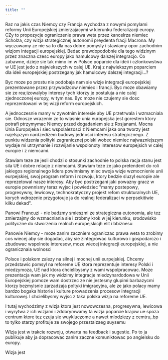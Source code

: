 ```yaml
---
title: ""
---
```


Raz na jakis czas Niemcy czy Francja wychodza z nowymi pomylami reformy Unii Europejskiej zmierzajacymi w kierunku federalizacji europy. 
CZy to propozycje ograniczenie prawa weta przez kancelrza niemiec Scholza, czy wizja strategicznej autonomii preydenta fracji Macrona.
My wyczuwamy ze nie sa to dla nas dobre pomysly i stawiamy opor zachodnim wizjom integacji europejskiej.
Bedac prawdopodobnie dla tego widzinym przez znaczna czesc europy jako hamulcowy dalszej integracjo.
Co zabawne, dzieje sie tak mimo im w Polsce poparcie dla ideii i czlonkowstwa w UE jest jedo z najwiekszych w calej UE. 
Kraj z najwiekszym poparciem dla ideii europejskiej postrzegany jak hamulcowy dalszej integracji...?

Byc moze po prostu nie podobaja nam sie wizje integracji europejskiej prezentowane przez przywodzcow niemiec i francji.
Byc moze obawiamy sie ze rea;izowalyby interesy tych ktorzy je postuluja a nie calej zjednoczonej europy, w tym nas.
Byc moze nie czujemy sie dosc reprezentowani w tej wizji reform europejskich.

A jednoczesnie mamy w zywotnim interesie aby UE przetrwala i wzmacniala sie. 
Odnosze wrazenie ze to wlasnie unia europejska jest gorestem ktory potrafi ptrzymymac Niemcy przed dogadaniem sie z Rosjanami.
Mocna Unia Europsjeka i siec wspolalezosci z Niemcami jaka ona tworzy jest najelspzym nardzedizem budowy jednosci interesu strategicznego.
Z punktu widzenia polityki zagranicznej polski wobec niemiec najwazniejszym wydaje mi utrzymanie i rozwijanie wspolonoty interesow europejsich w calej europie i z niemcami.

Stawiam teze ze jesli chodzi o stosunki zachodnie to polska racja stanu jest sila UE i dobre relacje z niemcami. 
Stawiam teze ze jako pretendent do roli jakiegos regionalnego lidera powinnismy miec swoja wizje wzmocnienie unii eurpejskiej, swoj program reform i rozwoju, ktory bedzie sluzyl europie ale reprezetowal nasze interesy. Aby byc postrzegani jaki powazny gracz w europie pownnismy teraz wyjsc i powiedziec "mamy postepowy, progresywny, lewicowy, technokratyczny projekt refom strukturalnych UE, korych wdrozenie przygotouje ja do realnej federalizaci w perpsekitiwie kilku dekad". 

Panowi Francuzi - nie badzmy smieszmi ze strategiczna eutonomia, ale tez zmierzajmy do wzmacniania sie i zrobmy krok w jej kierunku, srodowisko polityczne do stworzenia realnch europejskicjh elit i bbiznesu

Panowie Niemcy - moze zanim zaczniem ograniczac prawa weta to zrobimy cos wiecej aby sie dogadac, aby sie zintegrowac kulturowo i gospodarczo i zbudowac wspolnote interesow, moze wiecej integracji europejskiej, a nie ogranicznaia wolnosci

Polsce i polakom zalezy na silnej i mocnej unii eurpejskiej. Chcemy przedstawic pomsyl na reforeme UE ktora reprezentuje interesy Polski i miedzymoza, 
UE nad ktora chcielibysmy z wami wspolpracowac. Moze prezentacja wam jak my widzimy integracje miedzynardodowa w Unii Europejskiej pomoze wam dostrzec ze nie jestesmy glupimi barbazycmi ktorzy bezmylsnie zarzadzaja poltyki imigracyjna, ale ze jako polacy mamy bardzo bogaka historie i kulture prowadzenia procesow integracji kulturowej. I chcielibysmy wyjsc z taka polska wizja na reforeme UE.

I tutaj wychodzimy z wizja ktora jest nowowczesna, progresywna, lewicowa i wyrytwa z ich wizjami
i zdobrymwamy ta wizja poparcie krajow ue spoza centrum ktore tez czuja sie wuykluczome
a nawet mlodziezy z cemtru,.bp to tylko starzy profituje ze swojego przestalzaeg suysemu

WIzja jest w trakcie rozwoju, otwarta na feedback i sugestie. Po to ja publikuje aby ja dopracowac zanim zaczne komuniktowac po angielsku do europy.

Wizja jest 